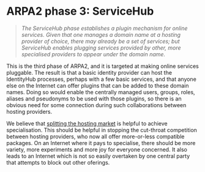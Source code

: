 ARPA2 phase 3: ServiceHub
=========================

>   *The ServiceHub phase establishes a plugin mechanism for online services.
>   Given that one manages a domain name at a hosting provider of choice,
>   there may already be a set of services; but ServiceHub enables plugging
>   services provided by other, more specialised providers to appear under
>   the domain name.*

This is the third phase of ARPA2, and it is targeted at making online
services pluggable.  The result is that a basic identity provider can host
the IdentityHub processes, perhaps with a few basic services, and that
anyone else on the Internet can offer plugins that can be added to these
domain names.  Doing so would enable the centrally managed users, groups,
roles, aliases and pseudonyms to be used with those plugins, so there is
an obvious need for some connection during such collaborations between
hosting providers.

We believe that
[splitting the hosting market](http://internetwide.org/blog/2014/11/19/back-to-hosting.html)
is helpful to achieve specialisation.  This should be helpful in stopping
the cut-throat competition between hosting providers, who now all offer
more-or-less compatible packages.  On an Internet where it pays to
specialise, there should be more variety, more experiments and more
joy for everyone concerned.  It also leads to an Internet which is not
so easily overtaken by one central party that attempts to block out
other oferings.

